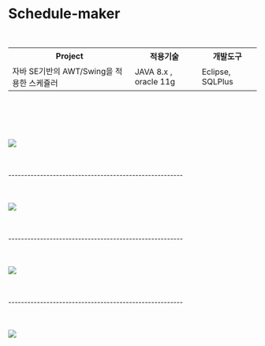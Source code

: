 # Schedule-maker
<br>
<table>
  <tr>
    <th>Project</th>
    <th>적용기술</th>
    <th>개발도구</th>
  </tr>
  <tr>
    <td>자바 SE기반의 AWT/Swing을 적용한 스케쥴러</td>
    <td>JAVA 8.x , oracle 11g</td>
    <td>Eclipse, SQLPlus</td>
  </tr>
</table>  
<br><br><br><br>


<img src="https://postfiles.pstatic.net/MjAxOTA1MjFfMzkg/MDAxNTU4NDQ0ODkzMjA5.WpX56HUzjrfGl5s9Nk9F7Jz6fHYlikUNKyMuGSo0b5kg.tRuQPBCd8F4ZhqSwYD4vOXtA9LJhxYKCC3nlRJ6MsP4g.PNG.skykim010/3-1.png?type=w773"/> <br><br><br>

-------------------------------------------------------<br><br><br>

<img src="https://postfiles.pstatic.net/MjAxOTA1MjFfMjcg/MDAxNTU4NDQ0ODkzMjM1.bz-hzX8j-BInojChGRUvBIx4dEzJexmv8Xcsth2n3d8g.N0TS3x2-wT42YPHLh0Zn4kcCxX11kT3d2yt4Ls7s0dQg.PNG.skykim010/3-2.png?type=w773"/> <br><br><br>

-------------------------------------------------------<br><br><br>

<img src="https://postfiles.pstatic.net/MjAxOTA1MjFfMTIw/MDAxNTU4NDQ0ODkzMzYy.fal0vo52C2wBTOEoRtTVaH-p-eZv4CHcPU49F8lFAJ0g.Uvwy87YzTUDlyrC7YYtCmIOLhrOeKWFudw7AZadd9SQg.PNG.skykim010/3-3.png?type=w773"/> <br><br><br>

-------------------------------------------------------<br><br><br>

<img src="https://postfiles.pstatic.net/MjAxOTA1MjFfNDAg/MDAxNTU4NDQ0ODkzNDM0.GGLw77ijXFBvx6ZsQ7QIcnRbUKCUD0aqMsa0hqLLECYg.HCYsPZD2A0IvzpUQioTAwkZSWlxoJfi3dIq49aRxduAg.PNG.skykim010/3-4.png?type=w773"/> <br><br><br>


